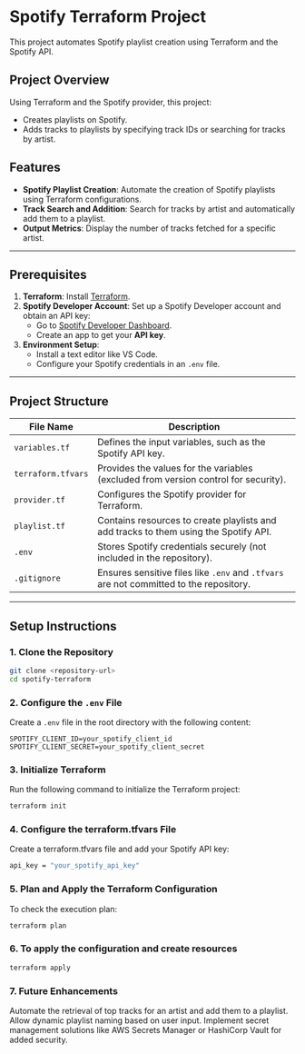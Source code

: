 # Spotify Terraform Project

This project automates Spotify playlist creation using Terraform and the Spotify API.

## Project Overview
Using Terraform and the Spotify provider, this project:
- Creates playlists on Spotify.
- Adds tracks to playlists by specifying track IDs or searching for tracks by artist.

## Features
- **Spotify Playlist Creation**: Automate the creation of Spotify playlists using Terraform configurations.
- **Track Search and Addition**: Search for tracks by artist and automatically add them to a playlist.
- **Output Metrics**: Display the number of tracks fetched for a specific artist.

---

## Prerequisites
1. **Terraform**: Install [Terraform](https://www.terraform.io/downloads.html).
2. **Spotify Developer Account**: Set up a Spotify Developer account and obtain an API key:
   - Go to [Spotify Developer Dashboard](https://developer.spotify.com/dashboard/).
   - Create an app to get your **API key**.
3. **Environment Setup**:
   - Install a text editor like VS Code.
   - Configure your Spotify credentials in an `.env` file.

---

## Project Structure
| File Name          | Description                                                                                     |
|--------------------|-------------------------------------------------------------------------------------------------|
| `variables.tf`     | Defines the input variables, such as the Spotify API key.                                       |
| `terraform.tfvars` | Provides the values for the variables (excluded from version control for security).             |
| `provider.tf`      | Configures the Spotify provider for Terraform.                                                  |
| `playlist.tf`      | Contains resources to create playlists and add tracks to them using the Spotify API.            |
| `.env`             | Stores Spotify credentials securely (not included in the repository).                          |
| `.gitignore`       | Ensures sensitive files like `.env` and `.tfvars` are not committed to the repository.           |

---

## Setup Instructions

### 1. Clone the Repository
```bash
git clone <repository-url>
cd spotify-terraform
```

### 2. Configure the `.env` File
Create a `.env` file in the root directory with the following content:
```plaintext
SPOTIFY_CLIENT_ID=your_spotify_client_id
SPOTIFY_CLIENT_SECRET=your_spotify_client_secret
```

### 3. Initialize Terraform
Run the following command to initialize the Terraform project:
```bash
terraform init
```

### 4. Configure the terraform.tfvars File
Create a terraform.tfvars file and add your Spotify API key:
```bash
api_key = "your_spotify_api_key"
```

### 5. Plan and Apply the Terraform Configuration
To check the execution plan:
```bash
terraform plan
```

### 6. To apply the configuration and create resources
```bash
terraform apply
```

### 7. Future Enhancements
Automate the retrieval of top tracks for an artist and add them to a playlist.
Allow dynamic playlist naming based on user input.
Implement secret management solutions like AWS Secrets Manager or HashiCorp Vault for added security.